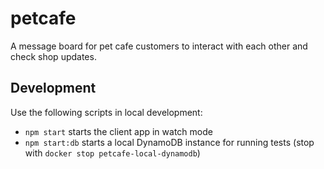 # petcafe

A message board for pet cafe customers to interact with each other and check shop updates.

## Development

Use the following scripts in local development:

-   `npm start` starts the client app in watch mode
-   `npm start:db` starts a local DynamoDB instance for running tests (stop with `docker stop petcafe-local-dynamodb`)
